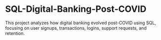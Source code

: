 # SQL-Digital-Banking-Post-COVID
This project analyzes how digital banking evolved post-COVID using SQL, focusing on user signups, transactions, logins, support requests, and retention.
